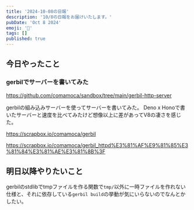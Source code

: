 ```yaml
---
title: '2024-10-08の日報'
description: '10/8の日報をお届けいたします。'
pubDate: 'Oct 8 2024'
emoji: '🦊'
tags: []
published: true
---
```


## 今日やったこと

### gerbilでサーバーを書いてみた

https://github.com/comamoca/sandbox/tree/main/gerbil-http-server

gerbilの組み込みサーバーを使ってサーバーを書いてみた。 Deno x
Honoで書いたサーバーと速度を比べてみたけど想像以上に差があってV8の凄さを感じた。

https://scrapbox.io/comamoca/gerbil

https://scrapbox.io/comamoca/gerbil_httpd%E3%81%AF%E9%81%85%E3%81%84%E3%81%AE%E3%81%8B%3F

## 明日以降やりたいこと

gerbilのstdlibでtmpファイルを作る関数で`tmp/`以外に一時ファイルを作れない仕様と、それに依存している`gerbil build`の挙動が気にいらないのでなんとかしたい。
